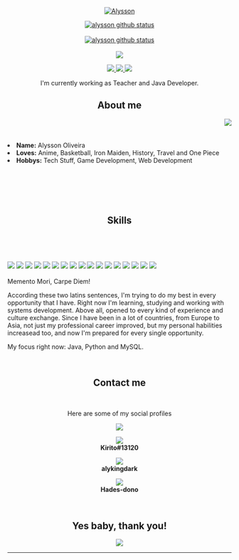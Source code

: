 <p align="center">
  <a href="https://github.com/dunkelhai"><img src="https://github.com/dunkelhai/dunkelhai/blob/main/gitHubAlysson.png?raw=true" alt=" Alysson"></a>
</p>
<p align="center">
  <a href="https://github.com/dunkelhai"><img src="https://github-readme-stats.vercel.app/api?username=dunkelhai&hide_border=true&show_icons=true&theme=dracula" alt="alysson github status"></a><br><br>
   <a href="https://github.com/dunkelhai"><img src="https://github-readme-stats.vercel.app/api/top-langs/?username=dunkelhai&theme=dracula&hide_border=true" alt="alysson github status"></a><br><br>
  <a href="https://github.com/dunkelhai"><img src="http://github-readme-streak-stats.herokuapp.com?user=dunkelhai&theme=dracula&hide_border=true&date_format=j%20M%5B%20Y%5D"></a>
</p>

<p align="center">
 <a href="mailto: darthvader.alysson@gmail.com">
 <img src="https://img.shields.io/badge/-Alysson-c14438?style=flat-square&logo=Gmail&logoColor=white&link=mailto:darthvader.alysson@gmail.com"/>
 </a>
 <a href="https://www.linkedin.com/in/alysson-oliveira-397a63197/">
 <img src="https://img.shields.io/badge/-Alysson-blue?style=flat-square&logo=Linkedin&logoColor=white&link=https://www.linkedin.com/in/alysson-oliveira-397a63197/"/>
 </a>
 <a href="https://www.instagram.com/dunkelhai/">
 <img src="https://img.shields.io/badge/-Alysson-purple?style=flat-square&logo=Instagram&logoColor=white&link=https://www.instagram.com/dunkelhai/"/>
 </a> 
</p>

<p align="center"> I'm currently working as Teacher and Java Developer.</p>


<h2 align="center"> About me </h2>
  <div align="center">
<img src="https://c.tenor.com/tlP1gAvWPmAAAAAC/kono-suba-anime.gif" align="right">
  </div>
  <br>
  <br>
  <br>
<li>
 <b>Name:</b> Alysson Oliveira</li>
</li>
<li><b>Loves:</b> Anime, Basketball, Iron Maiden, History, Travel and One Piece</li>
<li>
<b>Hobbys:</b> Tech Stuff, Game Development, Web Development
</li>
<br><br><br>
</div>
<div>
  <br>
  <br>
<h2 align="center"> Skills </h2>
 <br>
<p>
</div>
<div>
  <br>
<p align="left"><img src="https://img.shields.io/badge/mysql-%2300f.svg?style=for-the-badge&logo=mysql&logoColor=white"/> <img src="https://img.shields.io/badge/html5%20-%23E34F26.svg?&style=for-the-badge&logo=html5&logoColor=white"/> <img src="https://img.shields.io/badge/css3%20-%231572B6.svg?&style=for-the-badge&logo=css3&logoColor=white"/> <img src="https://img.shields.io/badge/postgres-%23316192.svg?style=for-the-badge&logo=postgresql&logoColor=white"/> <img src="https://img.shields.io/badge/javascript%20-%23323330.svg?&style=for-the-badge&logo=javascript&logoColor=%23F7DF1E"/> <img src="https://img.shields.io/badge/git%20-%23F05033.svg?&style=for-the-badge&logo=git&logoColor=white"/> <img src="https://img.shields.io/badge/.NET-5C2D91?style=for-the-badge&logo=.net&logoColor=white"/> <img src="https://img.shields.io/badge/spring-%236DB33F.svg?style=for-the-badge&logo=spring&logoColor=white"/> <img src="https://img.shields.io/badge/c%23-%23239120.svg?style=for-the-badge&logo=c-sharp&logoColor=white"/> <img src="https://img.shields.io/badge/javascript-%23323330.svg?style=for-the-badge&logo=javascript&logoColor=%23F7DF1E"/> <img src="https://img.shields.io/badge/java-%23ED8B00.svg?style=for-the-badge&logo=java&logoColor=white"/> <img src="https://img.shields.io/badge/python-3670A0?style=for-the-badge&logo=python&logoColor=ffdd54"/> <img src="https://img.shields.io/badge/docker-%230db7ed.svg?style=for-the-badge&logo=docker&logoColor=white"/> <img src="https://img.shields.io/badge/azure-%230072C6.svg?style=for-the-badge&logo=microsoftazure&logoColor=white"/> <img src="https://img.shields.io/badge/sublime_text-%23575757.svg?style=for-the-badge&logo=sublime-text&logoColor=important"/> <img src="https://img.shields.io/badge/Ubuntu-E95420?style=for-the-badge&logo=ubuntu&logoColor=white"/> <img src="https://img.shields.io/badge/-Swagger-%23Clojure?style=for-the-badge&logo=swagger&logoColor=white"/> <br><br>
Memento Mori, Carpe Diem!

According these two latins sentences, I'm trying to do my best in every opportunity that I have. Right now I'm learning, studying and working with systems development. Above all, opened to every kind of experience and culture exchange. Since I have been in a lot of countries, from Europe to Asia, not just my professional career improved, but my personal habilities increasead too, and now I'm prepared for every single opportunity.

My focus right now: Java, Python and MySQL.
</p>
<br>
<h2 align="center"> Contact me </h2>
<br>
<p align="center">Here are some of my social profiles</p>
<p align="center"><a href="https://www.crunchyroll.com/pt-br/user/Hades-dono" target="_blank"><img src="https://img.shields.io/badge/Crunchyroll-F47521?style=for-the-badge&logo=crunchyroll&logoColor=white"/>
<p align="center"><a href="https://www.battle.net" target="_blank"><img src="https://img.shields.io/badge/battle.net-%2300AEFF.svg?style=for-the-badge&logo=battle.net&logoColor=white"/></a>
<br><strong>Kirito#13120</strong></br>
<p align="center"><a href="https://www.xbox.com" target="_blank"> <img src="https://img.shields.io/badge/xbox-%23107C10.svg?style=for-the-badge&logo=xbox&logoColor=white"/></a>
<br><strong>alykingdark</strong></br>
<p align="center"><a href="https://www.playstation.com" target="_blank"> <img src="https://img.shields.io/badge/PSN-%230070D1.svg?style=for-the-badge&logo=Playstation&logoColor=white"/></a> 
<br><strong>Hades-dono</strong></br>  
</a>     
  
</p>
</div>
<br>
<div>
<h2 align="center">Yes baby, thank you!</h2>
<div align="center">
<img src="https://c.tenor.com/N5v8Cqz0DY0AAAAC/makise-kirusu-steins-gate.gif">
</div>
<hr>
</div>
</div>
    </center>
</body>
